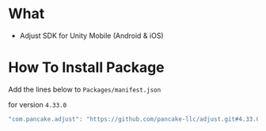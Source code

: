 # What
- Adjust SDK for Unity Mobile (Android & iOS)


# How To Install Package

Add the lines below to `Packages/manifest.json`

for version `4.33.0`
```csharp
"com.pancake.adjust": "https://github.com/pancake-llc/adjust.git#4.33.0",
```
